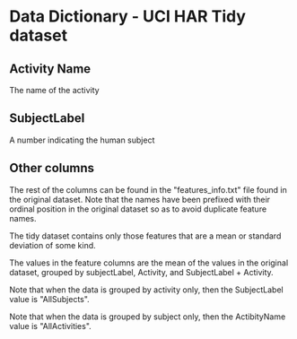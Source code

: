 # Data Dictionary - UCI HAR Tidy dataset

## Activity Name
The name of the activity

## SubjectLabel
A number indicating the human subject

## Other columns

The rest of the columns can be found in the "features_info.txt" file found in the original dataset. Note that the names have been prefixed with their ordinal position in the original dataset so as to avoid duplicate feature names.

The tidy dataset contains only those features that are a mean or standard deviation of some kind.

The values in the feature columns are the mean of the values in the original dataset, grouped by subjectLabel, Activity, and SubjectLabel + Activity.

Note that when the data is grouped by activity only, then the SubjectLabel value is "AllSubjects".

Note that when the data is grouped by subject only, then the ActibityName value is "AllActivities".